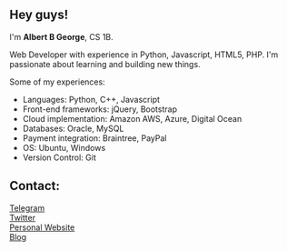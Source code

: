 ## Hey guys!

I'm **Albert B George**, CS 1B.

<p>Web Developer with experience in Python, Javascript, HTML5, PHP. I'm passionate about learning and building new things.</p>

Some of my experiences:

* Languages: Python, C++, Javascript
* Front-end frameworks: jQuery, Bootstrap
* Cloud implementation: Amazon AWS, Azure, Digital Ocean
* Databases: Oracle, MySQL
* Payment integration: Braintree, PayPal
* OS: Ubuntu, Windows
* Version Control: Git

## Contact:

[Telegram](https://t.me/albertbgeorge "Telegram @albertbgeorge")<br>
[Twitter](https://twitter.com/AlbertBGeorge "Twitter handle @AlbertBGeorge")<br>
[Personal Website](https://www.albertbgeorge.com "Website")<br>
[Blog](https://www.albertbgeorge.github.io "Albert's personal blog")